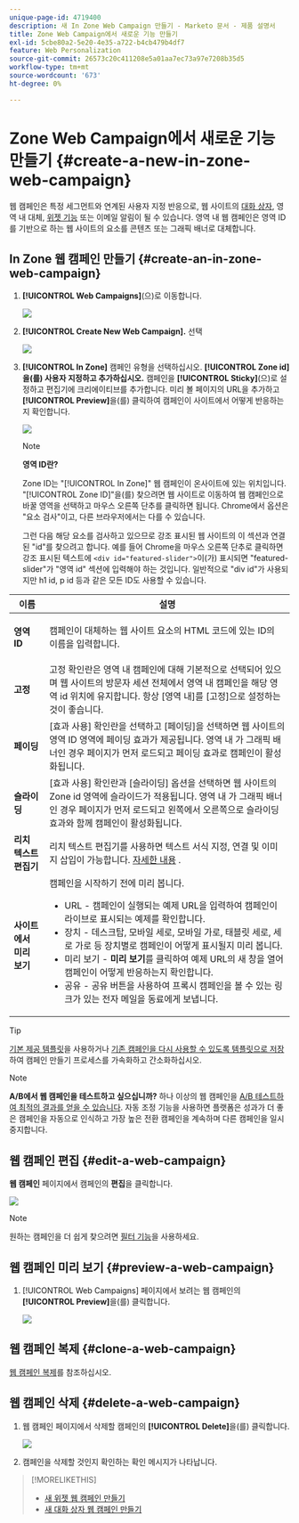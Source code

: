 ```yaml
---
unique-page-id: 4719400
description: 새 In Zone Web Campaign 만들기 - Marketo 문서 - 제품 설명서
title: Zone Web Campaign에서 새로운 기능 만들기
exl-id: 5cbe80a2-5e20-4e35-a722-b4cb479b4df7
feature: Web Personalization
source-git-commit: 26573c20c411208e5a01aa7ec73a97e7208b35d5
workflow-type: tm+mt
source-wordcount: '673'
ht-degree: 0%

---
```


# Zone Web Campaign에서 새로운 기능 만들기 {#create-a-new-in-zone-web-campaign}

웹 캠페인은 특정 세그먼트와 연계된 사용자 지정 반응으로, 웹 사이트의 [대화 상자](/help/marketo/product-docs/web-personalization/working-with-web-campaigns/create-a-new-dialog-web-campaign.md), 영역 내 대체, [위젯 기능](/help/marketo/product-docs/web-personalization/working-with-web-campaigns/create-a-new-widget-web-campaign.md) 또는 이메일 알림이 될 수 있습니다. 영역 내 웹 캠페인은 영역 ID를 기반으로 하는 웹 사이트의 요소를 콘텐츠 또는 그래픽 배너로 대체합니다.

## In Zone 웹 캠페인 만들기 {#create-an-in-zone-web-campaign}

1. **[!UICONTROL Web Campaigns]**(으)로 이동합니다.

   ![](assets/image2016-8-18-15-3a54-3a21.png)

1. **[!UICONTROL Create New Web Campaign].** 선택

   ![](assets/create-new-web-campaign-hand.png)

1. **[!UICONTROL In Zone]** 캠페인 유형을 선택하십시오. **[!UICONTROL Zone id]을(를) 사용자 지정하고 추가하십시오.** 캠페인을 **[!UICONTROL Sticky]**(으)로 설정하고 편집기에 크리에이티브를 추가합니다. 미리 볼 페이지의 URL을 추가하고 **[!UICONTROL Preview]**&#x200B;을(를) 클릭하여 캠페인이 사이트에서 어떻게 반응하는지 확인합니다.

   ![](assets/new-3-1.png)

   >[!NOTE]
   >
   >**영역 ID란?**
   >
   >Zone ID는 &quot;[!UICONTROL In Zone]&quot; 웹 캠페인이 온사이트에 있는 위치입니다. &quot;[!UICONTROL Zone ID]&quot;을(를) 찾으려면 웹 사이트로 이동하여 웹 캠페인으로 바꿀 영역을 선택하고 마우스 오른쪽 단추를 클릭하면 됩니다. Chrome에서 옵션은 &quot;요소 검사&quot;이고, 다른 브라우저에서는 다를 수 있습니다.
   >
   >그런 다음 해당 요소를 검사하고 있으므로 강조 표시된 웹 사이트의 이 섹션과 연결된 &quot;id&quot;를 찾으려고 합니다. 예를 들어 Chrome을 마우스 오른쪽 단추로 클릭하면 강조 표시된 텍스트에 `<div id="featured-slider">`이(가) 표시되면 &quot;featured-slider&quot;가 &quot;영역 id&quot; 섹션에 입력해야 하는 것입니다. 일반적으로 &quot;div id&quot;가 사용되지만 h1 id, p id 등과 같은 모든 ID도 사용할 수 있습니다.

<table>
 <thead>
  <tr>
   <th colspan="1" rowspan="1">이름</th>
   <th colspan="1" rowspan="1">설명</th>
  </tr>
 </thead>
 <tbody>
  <tr>
   <td colspan="1" rowspan="1"><strong> 영역 ID </strong></td>
   <td colspan="1" rowspan="1"><p>캠페인이 대체하는 웹 사이트 요소의 HTML 코드에 있는 ID의 이름을 입력합니다.</p></td>
  </tr>
  <tr>
   <td colspan="1" rowspan="1"><p><strong> 고정 </strong></p></td>
   <td colspan="1" rowspan="1">고정 확인란은 영역 내 캠페인에 대해 기본적으로 선택되어 있으며 웹 사이트의 방문자 세션 전체에서 영역 내 캠페인을 해당 영역 id 위치에 유지합니다. 항상 [영역 내]를 [고정]으로 설정하는 것이 좋습니다.</td>
  </tr>
  <tr>
   <td colspan="1" rowspan="1"><p><strong> 페이딩</strong> </p></td>
   <td colspan="1" rowspan="1">[효과 사용] 확인란을 선택하고 [페이딩]을 선택하면 웹 사이트의 영역 ID 영역에 페이딩 효과가 제공됩니다. 영역 내 가 그래픽 배너인 경우 페이지가 먼저 로드되고 페이딩 효과로 캠페인이 활성화됩니다.</td>
  </tr>
  <tr>
   <td colspan="1"><strong>슬라이딩</strong></td>
   <td colspan="1">[효과 사용] 확인란과 [슬라이딩] 옵션을 선택하면 웹 사이트의 Zone id 영역에 슬라이드가 적용됩니다. 영역 내 가 그래픽 배너인 경우 페이지가 먼저 로드되고 왼쪽에서 오른쪽으로 슬라이딩 효과와 함께 캠페인이 활성화됩니다.</td>
  </tr>
  <tr>
   <td colspan="1"><strong> 리치 텍스트 편집기  </strong></td>
   <td colspan="1">리치 텍스트 편집기를 사용하면 텍스트 서식 지정, 연결 및 이미지 삽입이 가능합니다. <a href="/help/marketo/product-docs/web-personalization/working-with-web-campaigns/using-the-web-personalization-rich-text-editor.md">자세한 내용</a> .</td>
  </tr>
  <tr>
   <td colspan="1"><strong> 사이트에서 미리 보기   </strong></td>
   <td colspan="1">캠페인을 시작하기 전에 미리 봅니다. <br>
    <ul>
     <li> URL - 캠페인이 실행되는 예제 URL을 입력하여 캠페인이 라이브로 표시되는 예제를 확인합니다.</li>
     <li>장치 - 데스크탑, 모바일 세로, 모바일 가로, 태블릿 세로, 세로 가로 등 장치별로 캠페인이 어떻게 표시될지 미리 봅니다.</li>
     <li> 미리 보기 - <strong>미리 보기</strong>를 클릭하여 예제 URL의 새 창을 열어 캠페인이 어떻게 반응하는지 확인합니다.</li>
     <li> 공유 - 공유 버튼을 사용하여 프록시 캠페인을 볼 수 있는 링크가 있는 전자 메일을 동료에게 보냅니다.</li>
    </ul></td>
  </tr>
 </tbody>
</table>

>[!TIP]
>
>[기본 제공 템플릿](/help/marketo/product-docs/web-personalization/using-templates/using-templates-to-create-web-campaigns.md)을 사용하거나 [기존 캠페인을 다시 사용할 수 있도록 템플릿으로 저장](/help/marketo/product-docs/web-personalization/using-templates/using-templates-to-create-web-campaigns.md)하여 캠페인 만들기 프로세스를 가속화하고 간소화하십시오.

>[!NOTE]
>
>**A/B에서 웹 캠페인을 테스트하고 싶으십니까?** 하나 이상의 웹 캠페인을 [A/B 테스트하여 최적의 결과를 얻을 수 있습니다](/help/marketo/product-docs/web-personalization/working-with-web-campaigns/ab-test-your-web-campaign.md). 자동 조정 기능을 사용하면 플랫폼은 성과가 더 좋은 캠페인을 자동으로 인식하고 가장 높은 전환 캠페인을 계속하며 다른 캠페인을 일시 중지합니다.

## 웹 캠페인 편집 {#edit-a-web-campaign}

**웹 캠페인** 페이지에서 캠페인의 **편집**&#x200B;을 클릭합니다.

![](assets/in-zone-web-campaign-edit.png)

>[!NOTE]
>
>원하는 캠페인을 더 쉽게 찾으려면 [필터 기능](/help/marketo/product-docs/web-personalization/working-with-web-campaigns/filter-web-campaigns.md)을 사용하세요.

## 웹 캠페인 미리 보기 {#preview-a-web-campaign}

1. [!UICONTROL Web Campaigns] 페이지에서 보려는 웹 캠페인의 **[!UICONTROL Preview]**&#x200B;을(를) 클릭합니다.

   ![](assets/in-zone-web-campaign-preview.png)

## 웹 캠페인 복제 {#clone-a-web-campaign}

[웹 캠페인 복제](/help/marketo/product-docs/web-personalization/working-with-web-campaigns/clone-a-web-campaign.md)를 참조하십시오.

## 웹 캠페인 삭제 {#delete-a-web-campaign}

1. 웹 캠페인 페이지에서 삭제할 캠페인의 **[!UICONTROL Delete]**&#x200B;을(를) 클릭합니다.

   ![](assets/in-zone-web-campaign-delete.png)

1. 캠페인을 삭제할 것인지 확인하는 확인 메시지가 나타납니다.

>[!MORELIKETHIS]
>
>* [새 위젯 웹 캠페인 만들기](/help/marketo/product-docs/web-personalization/working-with-web-campaigns/create-a-new-widget-web-campaign.md)
>* [새 대화 상자 웹 캠페인 만들기](/help/marketo/product-docs/web-personalization/working-with-web-campaigns/create-a-new-dialog-web-campaign.md)
